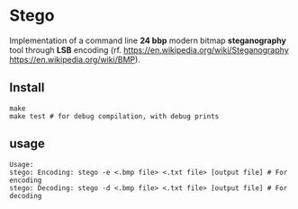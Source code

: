 # Stego

Implementation of a command line **24 bbp** modern bitmap **steganography** tool through **LSB** encoding (rf. https://en.wikipedia.org/wiki/Steganography https://en.wikipedia.org/wiki/BMP). 
                                                         
## Install 
```
make
make test # for debug compilation, with debug prints
```
## usage
```
Usage:
stego: Encoding: stego -e <.bmp file> <.txt file> [output file] # For encoding
stego: Decoding: stego -d <.bmp file> <.txt file> [output file] # For decoding
```



